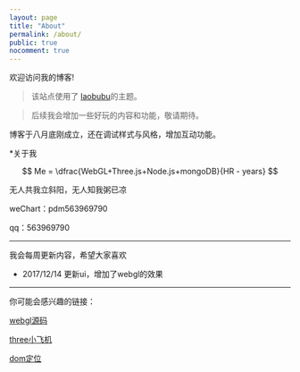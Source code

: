```yaml
---
layout: page
title: "About"
permalink: /about/
public: true
nocomment: true
---
```


欢迎访问我的博客!

> 该站点使用了 [laobubu](http://laobubu.net)的主题。

> 后续我会增加一些好玩的内容和功能，敬请期待。

博客于八月底刚成立，还在调试样式与风格，增加互动功能。

*关于我

$$ Me = \dfrac{WebGL+Three.js+Node.js+mongoDB}{HR - years} $$

无人共我立斜阳，无人知我粥已凉

weChart：pdm563969790

qq：563969790

---

我会每周更新内容，希望大家喜欢

- 2017/12/14 更新ui，增加了webgl的效果
---

你可能会感兴趣的链接：

[webgl源码](https://hopepdm.github.io/webgl/)

[three小飞机](https://hopepdm.github.io/xiaofeiji.html)

[dom定位](https://hopepdm.github.io/)

